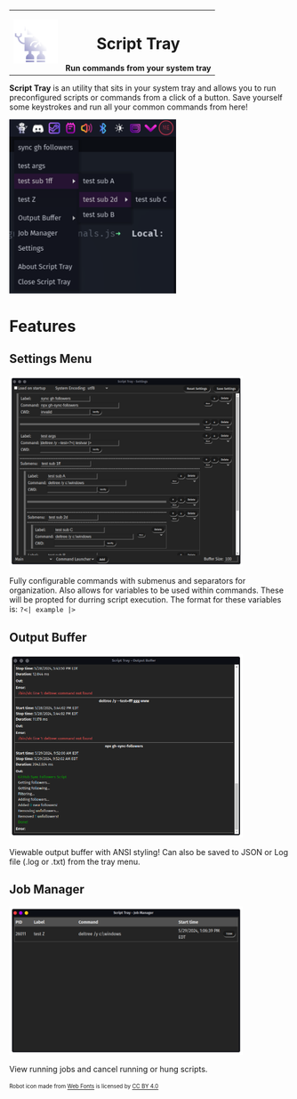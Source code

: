 <table align="center">
<tr>
  <td>
    <img src="./public/icon-512x512.png" width="80"/>
  </td>
  <th>
    <h1>Script Tray</h1>
    Run commands from your system tray
  </th>
</tr>
</table>

__Script Tray__ is an utility that sits in your system tray and allows you to run preconfigured scripts or commands from a click of a button.  Save yourself some keystrokes and run all your common commands from here!

<img src ="./.github/image/screenshot-traymenu.png" alt="Run commands directly from your system tray" width="300"/>

# Features

## Settings Menu

<img src ="./.github/image/screenshot-settings.png" alt="Customizable via in-app settings" width="420"/>

Fully configurable commands with submenus and separators for organization.  Also allows for variables to be used within commands.  These will be propted for durring script execution.  The format for these variables is:  `?<| example |>`

## Output Buffer

<img src ="./.github/image/screenshot-buffer.png" alt="View previously ran commands via an output buffer" width="420"/>

Viewable output buffer with ANSI styling!  Can also be saved to JSON or Log file (.log or .txt) from the tray menu.

## Job Manager

<img src ="./.github/image/screenshot-jobmgr.png" alt="View and manage currently running scripts via the job manager" width="420"/>

View running jobs and cancel running or hung scripts.

<sub><sup>
Robot icon made from <a href="http://www.onlinewebfonts.com">Web Fonts</a>
is licensed by <a href="https://creativecommons.org/licenses/by/4.0/">CC BY 4.0</a>
</sup></sub>
